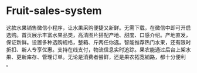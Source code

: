# Fruit-sales-system
这款水果销售微信小程序，让水果采购便捷又新鲜。无需下载，在微信中即可开启选购。首页展示丰富水果品类，高清图片搭配产地、甜度、口感介绍。产地直发，保证新鲜。设置多种选购规格，整箱、斤两任你选。智能推荐热门水果，还有限时折扣、新人专享优惠。支持在线支付，物流信息实时追踪。果农能通过后台上架水果、更新库存、管理订单。无论是消费者尝鲜，还是果农拓宽销路，都十分便利 。 
